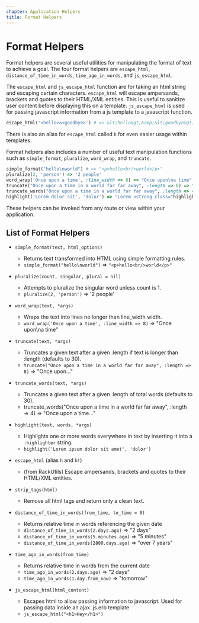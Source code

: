 ```yaml
---
chapter: Application Helpers
title: Format Helpers
---
```


# Format Helpers

Format helpers are several useful utilities for manipulating the format of text
to achieve a goal. The four format helpers are `escape_html`,
`distance_of_time_in_words`, `time_ago_in_words`, and `js_escape_html`.

The `escape_html` and `js_escape_html` function are for taking an html string
and escaping certain characters. `escape_html` will escape ampersands, brackets
and quotes to their HTML/XML entities. This is useful to sanitize user content
before displaying this on a template. `js_escape_html` is used for passing
javascript information from a js template to a javascript function.

```ruby
escape_html('<hello>&<goodbye>') # => &lt;hello&gt;&amp;&lt;goodbye&gt;
```

There is also an alias for `escape_html` called `h` for even easier usage within
templates.

Format helpers also includes a number of useful text manipulation functions such
as `simple_format`, `pluralize`, `word_wrap`, and `truncate`.

```ruby
simple_format("hello\nworld") # => "<p>hello<br/>world</p>"
pluralize(2, 'person') => '2 people'
word_wrap('Once upon a time', :line_width => 8) => "Once upon\na time"
truncate("Once upon a time in a world far far away", :length => 8) => "Once upon..."
truncate_words("Once upon a time in a world far far away", :length => 4) => "Once upon a time..."
highlight('Lorem dolor sit', 'dolor') => "Lorem <strong class="highlight">dolor</strong> sit"
```

These helpers can be invoked from any route or view within your application.

## List of Format Helpers

- `simple_format(text, html_options)`

  - Returns text transformed into HTML using simple formatting rules.
  - `simple_format("hello\nworld")` => `"<p>hello<br/>world</p>"`

- `pluralize(count, singular, plural = nil)`

  - Attempts to pluralize the singular word unless count is 1.
  - `pluralize(2, 'person')` => '2 people'

- `word_wrap(text, *args)`

  - Wraps the text into lines no longer than line_width width.
  - `word_wrap('Once upon a time', :line_width => 8)` => "Once upon\na time"

- `truncate(text, *args)`

  - Truncates a given text after a given :length if text is longer than :length
    (defaults to 30).
  - `truncate("Once upon a time in a world far far away", :length => 8)` =>
    "Once upon..."

- `truncate_words(text, *args)`

  - Truncates a given text after a given :length of total words (defaults to
    30).
  - truncate_words("Once upon a time in a world far far away", :length => 4)
    => "Once upon a time..."

- `highlight(text, words, *args)`

  - Highlights one or more words everywhere in text by inserting it into a
    `:highlighter` string.
  - `highlight('Lorem ipsum dolor sit amet', 'dolor')`

- `escape_html` (alias `h` and `h!`)

  - (from RackUtils) Escape ampersands, brackets and quotes to their HTML/XML
    entities.

- `strip_tags(html)`

  - Remove all html tags and return only a clean text.

- `distance_of_time_in_words(from_time, to_time = 0)`

  - Returns relative time in words referencing the given date
  - `distance_of_time_in_words(2.days.ago)` => "2 days"
  - `distance_of_time_in_words(5.minutes.ago)` => "5 minutes"
  - `distance_of_time_in_words(2800.days.ago)` => "over 7 years"

- `time_ago_in_words(from_time)`

  - Returns relative time in words from the current date
  - `time_ago_in_words(2.days.ago)` => "2 days"
  - `time_ago_in_words(1.day.from_now)` => "tomorrow"

- `js_escape_html(html_content)`

  - Escapes html to allow passing information to javascript. Used for passing
    data inside an ajax .js.erb template
  - `js_escape_html("<h1>Hey</h1>")`
